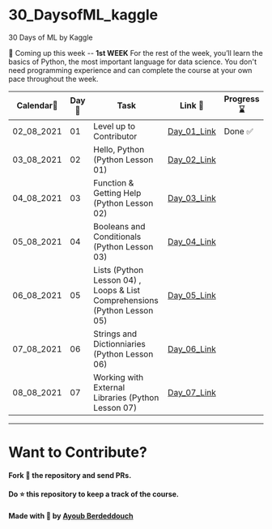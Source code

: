 # 30_DaysofML_kaggle
30 Days of ML by Kaggle 

👀 Coming up this week -- __1st WEEK__
For the rest of the week, you’ll learn the basics of Python, the most important language for data science. 
You don't need programming experience and can complete the course at your own pace throughout the week.

|Calendar📅 |Day📆 |Task |Link 🔗|Progress⌛ |
|------|------|-----|--------|-----------|
|02_08_2021|01|Level up to Contributor|[Day_01_Link](https://github.com/ayoub-berdeddouch/30_DaysofML_kaggle/blob/main/Day_01.md)|Done ✅ |
|03_08_2021|02|Hello, Python (Python Lesson 01)|[Day_02_Link]()| |
|04_08_2021|03|Function & Getting Help (Python Lesson 02)|[Day_03_Link]()| |
|05_08_2021|04|Booleans and Conditionals (Python Lesson 03)|[Day_04_Link]()| |
|06_08_2021|05|Lists (Python Lesson 04) , Loops & List Comprehensions (Python Lesson 05)|[Day_05_Link]()| |
|07_08_2021|06|Strings and Dictionniaries (Python Lesson 06)|[Day_06_Link]()| |
|08_08_2021|07|Working with External Libraries (Python Lesson 07)|[Day_07_Link]()| |



-------------------

# Want to Contribute?
#### Fork 🍴 the repository and send PRs.
 
#### Do :star: this repository to keep a track of the course. 
 
#### Made with 💟 by [Ayoub Berdeddouch](https://github.com/ayoub-berdeddouch)
 
